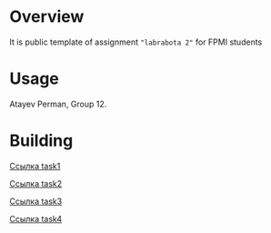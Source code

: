 # Overview

It is public template of assignment `"labrabota 2"` for FPMI students

# Usage

Atayev Perman, Group 12.

# Building

[Ссылка task1](https://github.com/PermanAta777/lab2-task1-gr12-Atayev)

[Ссылка task2](https://github.com/PermanAta777/skills-hello-github-actions)

[Ссылка task3](https://github.com/fpmi-tp2025/tpmp-gr12-lab2-task3-PermanAta777)

[Ссылка task4](https://github.com/fpmi-tp2025/tpmp-gr12-lab2-task4-PermanAta777)
